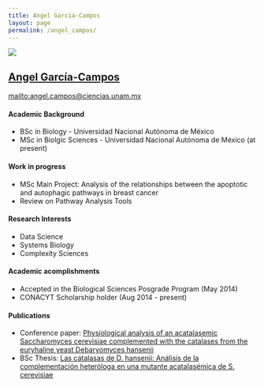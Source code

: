 ```yaml
---
title: Angel García-Campos
layout: page
permalink: /angel_campos/
---
```


![][image]
## **[Angel García-Campos][3]**
<mailto:angel.campos@ciencias.unam.mx>

#### Academic Background

- BSc in Biology - Universidad Nacional Autónoma de México
- MSc in Biolgic Sciences - Universidad Nacional Autónoma de México (at present)

#### **Work in progress**
- MSc Main Project: Analysis of the relationships between the apoptotic and autophagic pathways in breast cancer
- Review on Pathway Analysis Tools

#### Research Interests
- Data Science
- Systems Biology
- Complexity Sciences

#### Academic acomplishments
- Accepted in the Biological Sciences Posgrade Program (May 2014)
- CONACYT Scholarship holder (Aug 2014 - present)

#### Publications
- Conference paper: [Physiological analysis of an acatalasemic Saccharomyces cerevisiae complemented with the catalases from the euryhaline yeast Debaryomyces hansenii][1]
- BSc Thesis: [Las catalasas de D. hansenii: Análisis de la complementación heteróloga en una mutante acatalasémica de S. cerevisiae][2] 




[image]:https://i1.rgstatic.net/i/profile/6f5c1557779f73872d_l_bf970.jpg
[1]: https://www.researchgate.net/publication/278683392_Physiological_analysis_of_an_acatalasemic_Saccharomyces_cerevisiae_complemented_with_the_catalases_from_the_euryhaline_yeast_Debaryomyces_hanse
[2]: https://www.researchgate.net/publication/278683656_Las_catalasas_de_D._hansenii_Anlisis_de_la_complementacin_heterloga_en_una_mutante_acatalasmica_de_S._cerevisiae
[3]: https://www.researchgate.net/profile/Angel_Garcia-Campos
